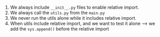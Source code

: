 1. We always include `__init__.py` files to enable relative import.
2. We always call the `utils.py` from the `main.py`
3. We never run the utils alone while it includes relative import.
4. When utils include relative import, and we want to test it alone --> we add the `sys.append()` before the relative import
